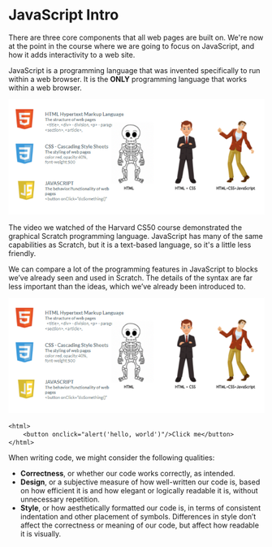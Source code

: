 # JavaScript Intro



There are three core components that all web pages are built on. We're now at the point in the course where we are going to focus on JavaScript, and how it adds interactivity to a web site.

JavaScript is a programming language that was invented specifically to run within a web browser. It is the **ONLY** programming language that works within a web browser.  

![](../.gitbook/assets/image%20%286%29.png)

The video we watched of the Harvard CS50 course demonstrated the graphical Scratch programming language. JavaScript has many of the same capabilities as Scratch, but it is a text-based language, so it's a little less friendly.

We can compare a lot of the programming features in JavaScript to blocks we’ve already seen and used in Scratch. The details of the syntax are far less important than the ideas, which we’ve already been introduced to.

![](../.gitbook/assets/image%20%281%29.png)

```markup
<html>
    <button onclick="alert('hello, world')"/>Click me</button>
</html>
```

 When writing code, we might consider the following qualities:

* **Correctness**, or whether our code works correctly, as intended.
* **Design**, or a subjective measure of how well-written our code is, based on how efficient it is and how elegant or logically readable it is, without unnecessary repetition.
* **Style**, or how aesthetically formatted our code is, in terms of consistent indentation and other placement of symbols. Differences in style don’t affect the correctness or meaning of our code, but affect how readable it is visually.

